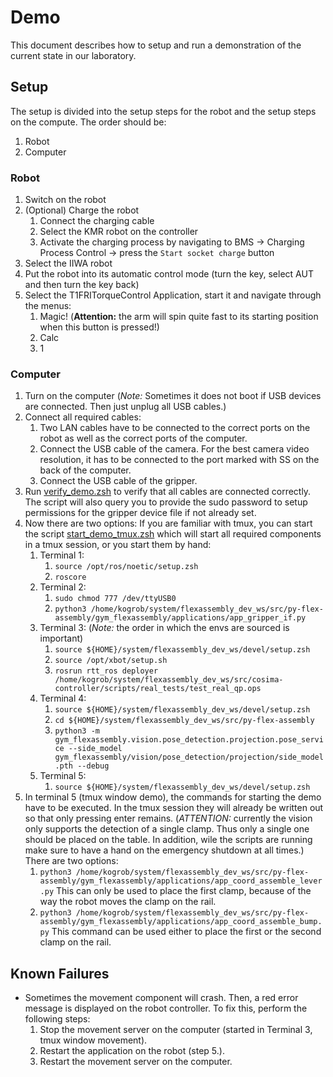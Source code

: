 # Demo
This document describes how to setup and run a demonstration of the current state in our laboratory.

## Setup
The setup is divided into the setup steps for the robot and the setup steps on the compute.
The order should be:
1. Robot
2. Computer

### Robot
1. Switch on the robot
2. (Optional) Charge the robot
    1. Connect the charging cable
    2. Select the KMR robot on the controller
    3. Activate the charging process by navigating to BMS -> Charging Process Control -> press the `Start socket charge` button
3. Select the IIWA robot
4. Put the robot into its automatic control mode (turn the key, select AUT and then turn the key back)
5. Select the T1FRITorqueControl Application, start it and navigate through the menus:
    1. Magic! (**Attention:** the arm will spin quite fast to its starting position when this button is pressed!)
    2. Calc
    3. 1

### Computer
1. Turn on the computer (_Note:_ Sometimes it does not boot if USB devices are connected. Then just unplug all USB cables.)
2. Connect all required cables:
    1. Two LAN cables have to be connected to the correct ports on the robot as well as the correct ports of the computer.
    2. Connect the USB cable of the camera. For the best camera video resolution, it has to be connected to the port marked with SS on the back of the computer.
    3. Connect the USB cable of the gripper.
3. Run [verify_demo.zsh](./verify_demo.zsh) to verify that all cables are connected correctly. The script will also query you to provide the sudo password to setup permissions for the gripper device file if not already set.
4. Now there are two options: If you are familiar with tmux, you can start the script [start_demo_tmux.zsh](./start_demo_tmux.zsh) which will start all required components in a tmux session, or you start them by hand:
    1. Terminal 1:
        1. `source /opt/ros/noetic/setup.zsh`
        2. `roscore`
    2. Terminal 2:
        1. `sudo chmod 777 /dev/ttyUSB0`
        2. `python3 /home/kogrob/system/flexassembly_dev_ws/src/py-flex-assembly/gym_flexassembly/applications/app_gripper_if.py`
    3. Terminal 3: (_Note:_ the order in which the envs are sourced is important)
        1. `source ${HOME}/system/flexassembly_dev_ws/devel/setup.zsh`
        2. `source /opt/xbot/setup.sh`
        3. `rosrun rtt_ros deployer /home/kogrob/system/flexassembly_dev_ws/src/cosima-controller/scripts/real_tests/test_real_qp.ops`
    4. Terminal 4:
        1. `source ${HOME}/system/flexassembly_dev_ws/devel/setup.zsh`
        2. `cd ${HOME}/system/flexassembly_dev_ws/src/py-flex-assembly`
        2. `python3 -m gym_flexassembly.vision.pose_detection.projection.pose_service --side_model gym_flexassembly/vision/pose_detection/projection/side_model.pth --debug`
    5. Terminal 5:
        1. `source ${HOME}/system/flexassembly_dev_ws/devel/setup.zsh`
5. In terminal 5 (tmux window demo), the commands for starting the demo have to be executed. In the tmux session they will already be written out so that only pressing enter remains. (_ATTENTION:_ currently the vision only supports the detection of a single clamp. Thus only a single one should be placed on the table. In addition, wile the scripts are running make sure to have a hand on the emergency shutdown at all times.) There are two options:
    1. `python3 /home/kogrob/system/flexassembly_dev_ws/src/py-flex-assembly/gym_flexassembly/applications/app_coord_assemble_lever.py` This can only be used to place the first clamp, because of the way the robot moves the clamp on the rail.
    2. `python3 /home/kogrob/system/flexassembly_dev_ws/src/py-flex-assembly/gym_flexassembly/applications/app_coord_assemble_bump.py` This command can be used either to place the first or the second clamp on the rail.

## Known Failures
* Sometimes the movement component will crash. Then, a red error message is displayed on the robot controller. To fix this, perform the following steps:
    1. Stop the movement server on the computer (started in Terminal 3, tmux window movement).
    2. Restart the application on the robot (step 5.).
    3. Restart the movement server on the computer.

